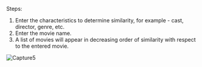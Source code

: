 
Steps: <br/> 

1. Enter the characteristics to determine similarity, for example - cast, director, genre, etc.<br/>
2. Enter the movie name.<br/>
3. A list of movies will appear in decreasing order of similarity with respect to the entered movie.<br/>

![Capture5](https://user-images.githubusercontent.com/48641595/107122669-12e56d80-68bf-11eb-93f3-8f05c7ae80a1.JPG)
